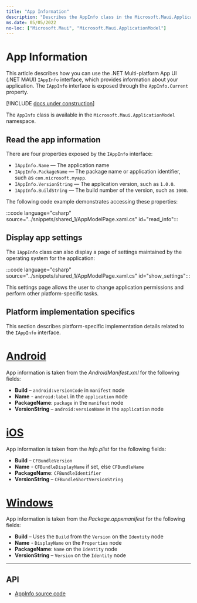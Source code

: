 ```yaml
---
title: "App Information"
description: "Describes the AppInfo class in the Microsoft.Maui.ApplicationModel namespace, which provides information about your application. For example, it exposes the app name and version."
ms.date: 05/05/2022
no-loc: ["Microsoft.Maui", "Microsoft.Maui.ApplicationModel"]
---
```


# App Information

This article describes how you can use the .NET Multi-platform App UI (.NET MAUI) `IAppInfo` interface, which provides information about your application. The `IAppInfo` interface is exposed through the `AppInfo.Current` property.

[!INCLUDE [docs under construction](~/includes/preview-note.md)]

The `AppInfo` class is available in the `Microsoft.Maui.ApplicationModel` namespace.

## Read the app information

There are four properties exposed by the `IAppInfo` interface:

- `IAppInfo.Name` &mdash; The application name
- `IAppInfo.PackageName` &mdash; The package name or application identifier, such as `com.microsoft.myapp`.
- `IAppInfo.VersionString` &mdash; The application version, such as `1.0.0`.
- `IAppInfo.BuildString` &mdash; The build number of the version, such as `1000`.

The following code example demonstrates accessing these properties:

:::code language="csharp" source="../snippets/shared_1/AppModelPage.xaml.cs" id="read_info":::

## Display app settings

The `IAppInfo` class can also display a page of settings maintained by the operating system for the application:

:::code language="csharp" source="../snippets/shared_1/AppModelPage.xaml.cs" id="show_settings":::

This settings page allows the user to change application permissions and perform other platform-specific tasks.

## Platform implementation specifics

This section describes platform-specific implementation details related to the `IAppInfo` interface.

<!-- markdownlint-disable MD025 -->

# [Android](#tab/android)

App information is taken from the _AndroidManifest.xml_ for the following fields:

- **Build** – `android:versionCode` in `manifest` node
- **Name** - `android:label` in the `application` node
- **PackageName**: `package` in the `manifest` node
- **VersionString** – `android:versionName` in the `application` node

# [iOS](#tab/ios)

App information is taken from the _Info.plist_ for the following fields:

- **Build** – `CFBundleVersion`
- **Name** - `CFBundleDisplayName` if set, else `CFBundleName`
- **PackageName**: `CFBundleIdentifier`
- **VersionString** – `CFBundleShortVersionString`

# [Windows](#tab/windows)

App information is taken from the _Package.appxmanifest_ for the following fields:

- **Build** – Uses the `Build` from the `Version` on the `Identity` node
- **Name** - `DisplayName` on the `Properties` node
- **PackageName**: `Name` on the `Identity` node
- **VersionString** – `Version` on the `Identity` node

--------------

<!-- markdownlint-enable MD025 -->

## API

- [AppInfo source code](https://github.com/dotnet/maui/tree/main/src/Essentials/src/AppInfo)
<!-- - [AppInfo API documentation](xref:Microsoft.Maui.Essentials.AppInfo)-->
